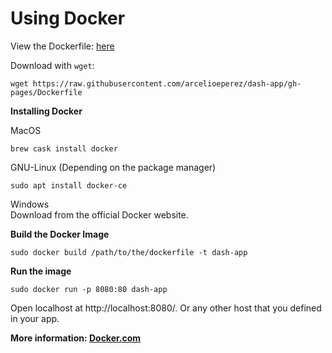 # Using Docker  

View the Dockerfile: [here](https://raw.githubusercontent.com/arcelioeperez/dash-app/gh-pages/Dockerfile)  

Download with `wget`:  
```
wget https://raw.githubusercontent.com/arcelioeperez/dash-app/gh-pages/Dockerfile
```

**Installing Docker**  

MacOS  
```
brew cask install docker
```  

GNU-Linux (Depending on the package manager)  
```
sudo apt install docker-ce
```  

Windows  
Download from the official Docker website.  

**Build the Docker Image**    
```
sudo docker build /path/to/the/dockerfile -t dash-app
```  

**Run the image**    

```
sudo docker run -p 8080:80 dash-app
```  

Open localhost at http://localhost:8080/. Or any other host that you defined in your app.


**More information: [Docker.com](https://docs.docker.com/get-docker/)**  
